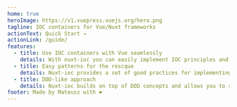 ```yaml
---
home: true
heroImage: https://v1.vuepress.vuejs.org/hero.png
tagline: IOC containers for Vue/Nuxt frameworks
actionText: Quick Start →
actionLink: /guide/
features:
  - title: Use IOC containers with Vue seamlessly
    details: With nuxt-ioc you can easily implement IOC principles and DI approach making your code more readable and less spaghetti
  - title: Easy patterns for the rescque
    details: Nuxt-ioc provides a set of good practices for implementing your code and makes testing easier!
  - title: DDD-like approach
    details: Nuxt-ioc builds on top of DDD concepts and allows you to segragate your application better
footer: Made by Mateusz with ❤️
---
```

